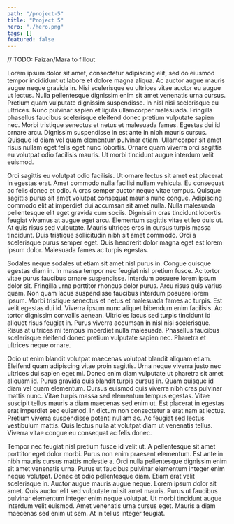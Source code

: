 ```yaml
---
path: "/project-5"
title: "Project 5"
hero: "./hero.png"
tags: []
featured: false
---
```


// TODO: Faizan/Mara to fillout

Lorem ipsum dolor sit amet, consectetur adipiscing elit, sed do eiusmod tempor incididunt ut labore et dolore magna aliqua. Ac auctor augue mauris augue neque gravida in. Nisi scelerisque eu ultrices vitae auctor eu augue ut lectus. Nulla pellentesque dignissim enim sit amet venenatis urna cursus. Pretium quam vulputate dignissim suspendisse. In nisl nisi scelerisque eu ultrices. Nunc pulvinar sapien et ligula ullamcorper malesuada. Fringilla phasellus faucibus scelerisque eleifend donec pretium vulputate sapien nec. Morbi tristique senectus et netus et malesuada fames. Egestas dui id ornare arcu. Dignissim suspendisse in est ante in nibh mauris cursus. Quisque id diam vel quam elementum pulvinar etiam. Ullamcorper sit amet risus nullam eget felis eget nunc lobortis. Ornare quam viverra orci sagittis eu volutpat odio facilisis mauris. Ut morbi tincidunt augue interdum velit euismod.

Orci sagittis eu volutpat odio facilisis. Ut ornare lectus sit amet est placerat in egestas erat. Amet commodo nulla facilisi nullam vehicula. Eu consequat ac felis donec et odio. A cras semper auctor neque vitae tempus. Quisque sagittis purus sit amet volutpat consequat mauris nunc congue. Adipiscing commodo elit at imperdiet dui accumsan sit amet nulla. Nulla malesuada pellentesque elit eget gravida cum sociis. Dignissim cras tincidunt lobortis feugiat vivamus at augue eget arcu. Elementum sagittis vitae et leo duis ut. At quis risus sed vulputate. Mauris ultrices eros in cursus turpis massa tincidunt. Duis tristique sollicitudin nibh sit amet commodo. Orci a scelerisque purus semper eget. Quis hendrerit dolor magna eget est lorem ipsum dolor. Malesuada fames ac turpis egestas.

Sodales neque sodales ut etiam sit amet nisl purus in. Congue quisque egestas diam in. In massa tempor nec feugiat nisl pretium fusce. Ac tortor vitae purus faucibus ornare suspendisse. Interdum posuere lorem ipsum dolor sit. Fringilla urna porttitor rhoncus dolor purus. Arcu risus quis varius quam. Non quam lacus suspendisse faucibus interdum posuere lorem ipsum. Morbi tristique senectus et netus et malesuada fames ac turpis. Est velit egestas dui id. Viverra ipsum nunc aliquet bibendum enim facilisis. Ac tortor dignissim convallis aenean. Ultricies lacus sed turpis tincidunt id aliquet risus feugiat in. Purus viverra accumsan in nisl nisi scelerisque. Risus at ultrices mi tempus imperdiet nulla malesuada. Phasellus faucibus scelerisque eleifend donec pretium vulputate sapien nec. Pharetra et ultrices neque ornare.

Odio ut enim blandit volutpat maecenas volutpat blandit aliquam etiam. Eleifend quam adipiscing vitae proin sagittis. Urna neque viverra justo nec ultrices dui sapien eget mi. Donec enim diam vulputate ut pharetra sit amet aliquam id. Purus gravida quis blandit turpis cursus in. Quam quisque id diam vel quam elementum. Cursus euismod quis viverra nibh cras pulvinar mattis nunc. Vitae turpis massa sed elementum tempus egestas. Vitae suscipit tellus mauris a diam maecenas sed enim ut. Est placerat in egestas erat imperdiet sed euismod. In dictum non consectetur a erat nam at lectus. Pretium viverra suspendisse potenti nullam ac. Ac feugiat sed lectus vestibulum mattis. Quis lectus nulla at volutpat diam ut venenatis tellus. Viverra vitae congue eu consequat ac felis donec.

Tempor nec feugiat nisl pretium fusce id velit ut. A pellentesque sit amet porttitor eget dolor morbi. Purus non enim praesent elementum. Est ante in nibh mauris cursus mattis molestie a. Orci nulla pellentesque dignissim enim sit amet venenatis urna. Purus ut faucibus pulvinar elementum integer enim neque volutpat. Donec et odio pellentesque diam. Etiam erat velit scelerisque in. Auctor augue mauris augue neque. Lorem ipsum dolor sit amet. Quis auctor elit sed vulputate mi sit amet mauris. Purus ut faucibus pulvinar elementum integer enim neque volutpat. Ut morbi tincidunt augue interdum velit euismod. Amet venenatis urna cursus eget. Mauris a diam maecenas sed enim ut sem. At in tellus integer feugiat.
